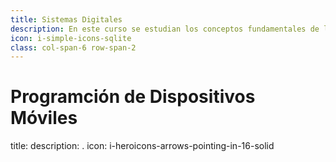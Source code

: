```yaml
---
title: Sistemas Digitales
description: En este curso se estudian los conceptos fundamentales de la programación de dispositivos móviles.
icon: i-simple-icons-sqlite
class: col-span-6 row-span-2 
---
```


# Programción de Dispositivos Móviles

title: 
description: . 
icon: i-heroicons-arrows-pointing-in-16-solid
